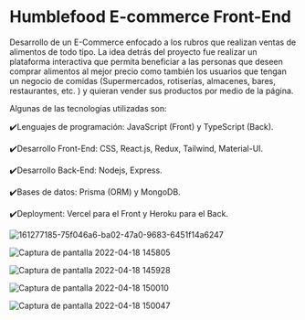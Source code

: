 # Humblefood E-commerce Front-End

Desarrollo de un E-Commerce enfocado a los rubros que realizan ventas de alimentos de todo tipo.
La idea detrás del proyecto fue realizar un plataforma interactiva que permita beneficiar a las personas que deseen comprar alimentos al mejor precio como también los usuarios que tengan un negocio de comidas (Supermercados, rotiserías, almacenes, bares, restaurantes, etc. ) y quieran vender sus productos por medio de la página.

Algunas de las tecnologías utilizadas son:

✔️Lenguajes de programación: JavaScript (Front) y TypeScript (Back).

✔️Desarrollo Front-End: CSS, React.js, Redux, Tailwind, Material-UI.

✔️Desarrollo Back-End: Nodejs, Express.

✔️Bases de datos: Prisma (ORM) y MongoDB.

✔️Deployment: Vercel para el Front y Heroku para el Back.


![161277185-75f046a6-ba02-47a0-9683-6451f14a6247](https://user-images.githubusercontent.com/91910994/163851507-9138abc2-5050-4f26-95c4-1ccd0176631c.png)

![Captura de pantalla 2022-04-18 145805](https://user-images.githubusercontent.com/91910994/163852404-23d05bed-4981-42de-8ebc-e8959c9d8e1b.png)

![Captura de pantalla 2022-04-18 145928](https://user-images.githubusercontent.com/91910994/163852415-8ea14920-ea43-47ac-87b6-b6975811cd7b.png)

![Captura de pantalla 2022-04-18 150010](https://user-images.githubusercontent.com/91910994/163852424-c3547608-0056-4715-8adb-a49b040a8f27.png)

![Captura de pantalla 2022-04-18 150047](https://user-images.githubusercontent.com/91910994/163852426-9e09508a-cf64-4252-8f7c-d7c5459bd27c.png)

